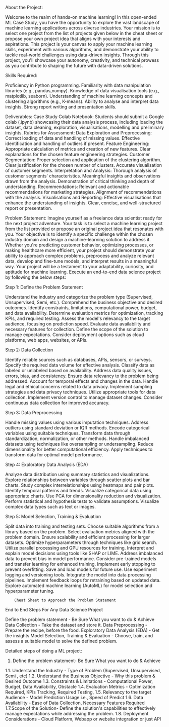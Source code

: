 About the Project:

Welcome to the realm of hands-on machine learning! In this open-ended ML Case Study, you have the opportunity to explore the vast landscape of machine learning applications across diverse industries. Your mission is to select one project from the list of projects given below in the cheat sheet or propose your own project idea that aligns with your interests and aspirations. This project is your canvas to apply your machine learning skills, experiment with various algorithms, and demonstrate your ability to tackle real-world challenges using data-driven insights. Through this project, you'll showcase your autonomy, creativity, and technical prowess as you contribute to shaping the future with data-driven solutions.

Skills Required:

Proficiency in Python programming.
Familiarity with data manipulation libraries (e.g., pandas,numpy).
Knowledge of data visualisation tools (e.g., matplotlib, seaborn).
Understanding of machine learning concepts and clustering algorithms (e.g., K-means).
Ability to analyse and interpret data insights.
Strong report writing and presentation skills. 


Deliverables:
Case Study Colab Notebook: Students should submit a Google colab (.ipynb) showcasing their data analysis process, including loading the dataset, data cleaning, exploration, visualisations, modelling and preliminary insights.
Rubrics for Assessment: 
Data Exploration and Preprocessing:
Correct loading of data and handling of missing values.
Effective identification and handling of outliers if present.
Feature Engineering:
Appropriate calculation of metrics and creation of new features.
Clear explanations for the chosen feature engineering strategies.
Customer Segmentation:
Proper selection and application of the clustering algorithm.
Clear justification for the chosen number of clusters.
Accurate visualisation of customer segments.
Interpretation and Analysis:
Thorough analysis of customer segments' characteristics.
Meaningful insights and observations drawn from the analysis.
Demonstration of critical thinking and depth of understanding.
Recommendations:
Relevant and actionable recommendations for marketing strategies.
Alignment of recommendations with the analysis.
Visualisations and Reporting:
Effective visualisations that enhance the understanding of insights.
Clear, concise, and well-structured report or presentation.

Problem Statement:
Imagine yourself as a freelance data scientist ready for the next project adventure. Your task is to select a machine learning project from the list provided or propose an original project idea that resonates with you. Your objective is to identify a specific challenge within the chosen industry domain and design a machine-learning solution to address it. Whether you're predicting customer behavior, optimizing processes, or making healthcare more efficient, your project should demonstrate your ability to approach complex problems, preprocess and analyze relevant data, develop and fine-tune models, and interpret results in a meaningful way. Your project will be a testament to your adaptability, curiosity, and aptitude for machine learning.
Execute an end-to-end data science project by following the below steps:

Step 1: Define the Problem Statement

Understand the industry and categorize the problem type (Supervised, Unsupervised, Semi, etc.).
Comprehend the business objective and desired outcomes.
Identify constraints, limitations, computational power, budget, and data availability.
Determine evaluation metrics for optimization, tracking KPIs, and required testing.
Assess the model's relevancy to the target audience, focusing on prediction speed.
Evaluate data availability and necessary features for collection.
Define the scope of the solution to manage expectations.
Consider deployment options such as cloud platforms, web apps, websites, or APIs.

Step 2: Data Collection

Identify reliable sources such as databases, APIs, sensors, or surveys.
Specify the required data volume for effective analysis.
Classify data as labeled or unlabeled based on availability.
Address data quality issues, errors, bias, and consistency.
Ensure data relevancy to the problem being addressed.
Account for temporal effects and changes in the data.
Handle legal and ethical concerns related to data privacy.
Implement sampling strategies and data privacy techniques.
Utilize appropriate tools for data collection.
Implement version control to manage dataset changes.
Consider continuous data collection for improved accuracy.

Step 3: Data Preprocessing

Handle missing values using various imputation techniques.
Address outliers using standard deviation or IQR methods.
Encode categorical variables using suitable techniques.
Transform data through standardization, normalization, or other methods.
Handle imbalanced datasets using techniques like oversampling or undersampling.
Reduce dimensionality for better computational efficiency.
Apply techniques to transform data for optimal model performance.

Step 4: Exploratory Data Analysis (EDA)

Analyze data distribution using summary statistics and visualizations.
Explore relationships between variables through scatter plots and bar charts.
Study complex interrelationships using heatmaps and pair plots.
Identify temporal patterns and trends.
Visualize categorical data using appropriate charts.
Use PCA for dimensionality reduction and visualization.
Perform statistical and hypothesis tests to validate assumptions.
Visualize complex data types such as text or images.

Step 5: Model Selection, Training & Evaluation

Split data into training and testing sets.
Choose suitable algorithms from a library based on the problem.
Select evaluation metrics aligned with the problem domain.
Ensure scalability and efficient processing for larger datasets.
Optimize hyperparameters through techniques like grid search.
Utilize parallel processing and GPU resources for training.
Interpret and explain model decisions using tools like SHAP or LIME.
Address imbalanced data to prevent bias in model performance.
Consider pre-trained models and transfer learning for enhanced training.
Implement early stopping to prevent overfitting.
Save and load models for future use.
Use experiment logging and versioning tools.
Integrate the model into data processing pipelines.
Implement feedback loops for retraining based on updated data.
Explore automated machine learning (AutoML) for model selection and hyperparameter tuning.






        Cheat Sheet to Approach the Problem Statement

End to End Steps For Any Data Science Project

Define the problem statement - Be Sure What you want to do & Achieve
Data Collection - Take the dataset and store it.
Data Preprocessing - Prepare the recipe, before the food.
Exploratory Data Analysis (EDA) - Get the insights
Model Selection, Training & Evaluation - Choose, train, and assess a suitable     model to solve the defined problem.


Detailed steps of doing a ML project:


 1.   Define the problem statement- Be Sure What you want to do & Achieve

1.1. Understand the Industry - Type of Problem (Supervised, Unsupervised, Semi , etc)
1.2. Understand the Business Objective - Why this problem & Desired Outcome
1.3. Constraints & Limitations - Computational Power, Budget, Data Availability, Obstacle
1.4. Evaluation Metrics - Optimization Required, KPIs Tracking, Required Testing, 
1.5. Relevancy to the target Audience - Model Prediction Usage i.e., Speed of Predict
1.6. Data Availability - Ease of Data Collection, Necessary Features Required
1.7.Scope of the Solution- Define the solution's capabilities to effectively manage expectations   while addressing the problem.
1.8. Deployment Considerations - Cloud Platform, Webapp or website integration or just API
